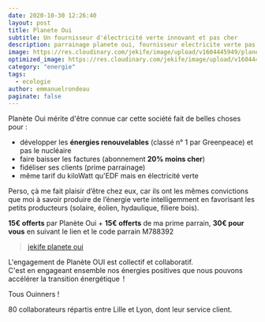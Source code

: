 ```yaml
---
date: 2020-10-30 12:26:40
layout: post
title: Planete Oui
subtitle: Un fournisseur d'électricité verte innovant et pas cher
description: parrainage planete oui, fournisseur electricite verte pas cher
image: https://res.cloudinary.com/jekife/image/upload/v1604445949/planeteOui_bvavwt.jpg
optimized_image: https://res.cloudinary.com/jekife/image/upload/v1604445949/planeteOui_bvavwt.jpg
category: "energie"
tags:
  - ecologie
author: emmanuelrondeau
paginate: false
---
```

Planète Oui mérite d'être connue car cette société fait de belles choses pour :

* développer les **énergies renouvelables** (classé n° 1 par Greenpeace) et pas le nucléaire
* faire baisser les factures (abonnement **20% moins cher**)
* fidéliser ses clients (prime parrainage)
* même tarif du kiloWatt qu'EDF mais en électricité verte

Perso, çà me fait plaisir d’être chez eux, car ils ont les mêmes convictions que moi à savoir produire de l’énergie verte intelligemment en favorisant les petits producteurs (solaire, éolien, hydaulique, filiere bois). 

**15€ offerts** par Planète Oui + **15€ offerts** de ma prime parrain, **30€ pour vous** en suivant le lien et le code parrain M788392

> [jekife planete oui](https://www.planete-oui.fr/Souscrire/?cpa=M788392)

L'engagement de Planète OUI est collectif et collaboratif.\
C'est en engageant ensemble nos énergies positives que nous pouvons accélérer la transition énergétique  !

Tous Ouinners !

80 collaborateurs répartis entre Lille et Lyon, dont leur service client.
